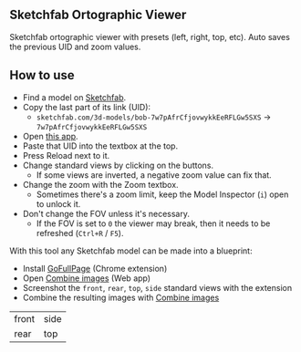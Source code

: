 ## Sketchfab Ortographic Viewer
Sketchfab ortographic viewer with presets (left, right, top, etc).
Auto saves the previous UID and zoom values.
## How to use
- Find a model on [Sketchfab](https://sketchfab.com/3d-models/).
- Copy the last part of its link (UID):
  - `sketchfab.com/3d-models/bob-7w7pAfrCfjovwykkEeRFLGw5SXS` -> `7w7pAfrCfjovwykkEeRFLGw5SXS`
- Open [this app](https://k3rielit.github.io/sketchfab/).
- Paste that UID into the textbox at the top.
- Press Reload next to it.
- Change standard views by clicking on the buttons.
  - If some views are inverted, a negative zoom value can fix that.
- Change the zoom with the Zoom textbox.
  - Sometimes there's a zoom limit, keep the Model Inspector (`i`) open to unlock it.
- Don't change the FOV unless it's necessary.
  - If the FOV is set to `0` the viewer may break, then it needs to be refreshed (`Ctrl+R` / `F5`).

With this tool any Sketchfab model can be made into a blueprint:
- Install [GoFullPage](https://chrome.google.com/webstore/detail/gofullpage-full-page-scre/fdpohaocaechififmbbbbbknoalclacl) (Chrome extension)
- Open [Combine images](https://www.quickpicturetools.com/en/combine_images/) (Web app)
- Screenshot the `front`, `rear`, `top`, `side` standard views with the extension
- Combine the resulting images with [Combine images](https://www.quickpicturetools.com/en/combine_images/)

|||
|-|-|
|front|side|
|rear|top|
